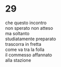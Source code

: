 # 29

che questo incontro  
non sperato non atteso  
ma soltanto  
studiatamente preparato  
trascorra in fretta  
come va tra la folla  
il commesso affannato  
alla stazione
